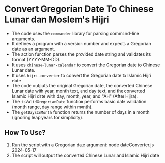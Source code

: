 # Convert Gregorian Date To Chinese Lunar dan Moslem's Hijri

- The code uses the `commander` library for parsing command-line arguments.
- It defines a program with a version number and expects a Gregorian date as an argument.
- The action function parses the provided date string and validates its format (YYYY-MM-DD).
- It uses `chinese-lunar-calendar` to convert the Gregorian date to Chinese Lunar date.
- It uses `hijri-converter` to convert the Gregorian date to Islamic Hijri date.
- The code outputs the original Gregorian date, the converted Chinese Lunar date with year, month text, and day text, and the converted Islamic Hijri date with day, month, year, and "AH" (After Hijra).
- The `isValidGregorianDate` function performs basic date validation (month range, day range within month).
- The `getDaysInMonth` function returns the number of days in a month (ignoring leap years for simplicity).

## How To Use?

1. Run the script with a Gregorian date argument: node dateConverter.js 2024-05-17
2. The script will output the converted Chinese Lunar and Islamic Hijri date